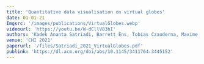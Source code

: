 ```yaml
---
title: 'Quantitative data visualisation on virtual globes'
date: 01-01-21
Imgsrc: '/images/publications/VirtualGlobes.webp'
videourl: 'https://youtu.be/W-dCllV83hI'
authors: 'Kadek Ananta Satriadi, Barrett Ens, Tobias Czauderna, Maxime Cordeil, Bernhard Jenny'
venue: 'CHI 2021'
paperurl: '/files/Satriadi_2021_VirtualGlobes.pdf'
publink: 'https://dl.acm.org/doi/abs/10.1145/3411764.3445152'
---
```

